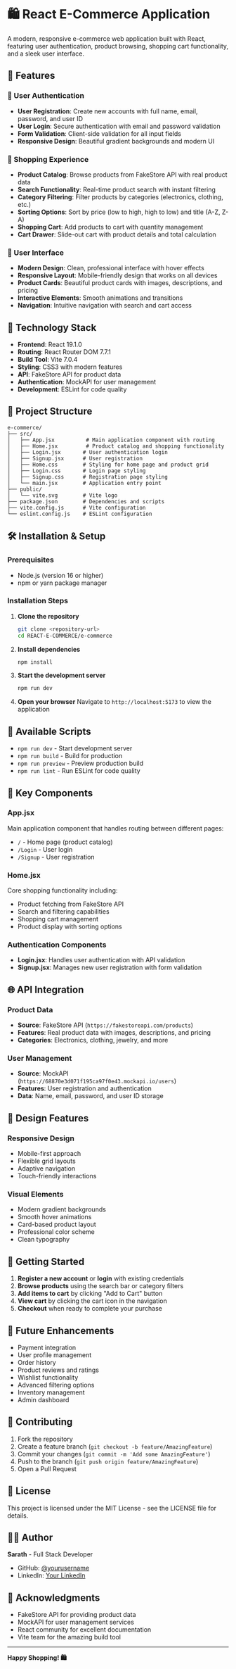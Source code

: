 # 🛍️ React E-Commerce Application

A modern, responsive e-commerce web application built with React, featuring user authentication, product browsing, shopping cart functionality, and a sleek user interface.

## 🌟 Features

### 🔐 User Authentication
- **User Registration**: Create new accounts with full name, email, password, and user ID
- **User Login**: Secure authentication with email and password validation
- **Form Validation**: Client-side validation for all input fields
- **Responsive Design**: Beautiful gradient backgrounds and modern UI

### 🛒 Shopping Experience
- **Product Catalog**: Browse products from FakeStore API with real product data
- **Search Functionality**: Real-time product search with instant filtering
- **Category Filtering**: Filter products by categories (electronics, clothing, etc.)
- **Sorting Options**: Sort by price (low to high, high to low) and title (A-Z, Z-A)
- **Shopping Cart**: Add products to cart with quantity management
- **Cart Drawer**: Slide-out cart with product details and total calculation

### 🎨 User Interface
- **Modern Design**: Clean, professional interface with hover effects
- **Responsive Layout**: Mobile-friendly design that works on all devices
- **Product Cards**: Beautiful product cards with images, descriptions, and pricing
- **Interactive Elements**: Smooth animations and transitions
- **Navigation**: Intuitive navigation with search and cart access

## 🚀 Technology Stack

- **Frontend**: React 19.1.0
- **Routing**: React Router DOM 7.7.1
- **Build Tool**: Vite 7.0.4
- **Styling**: CSS3 with modern features
- **API**: FakeStore API for product data
- **Authentication**: MockAPI for user management
- **Development**: ESLint for code quality

## 📁 Project Structure

```
e-commerce/
├── src/
│   ├── App.jsx          # Main application component with routing
│   ├── Home.jsx         # Product catalog and shopping functionality
│   ├── Login.jsx       # User authentication login
│   ├── Signup.jsx      # User registration
│   ├── Home.css        # Styling for home page and product grid
│   ├── Login.css       # Login page styling
│   ├── Signup.css      # Registration page styling
│   └── main.jsx        # Application entry point
├── public/
│   └── vite.svg        # Vite logo
├── package.json        # Dependencies and scripts
├── vite.config.js      # Vite configuration
└── eslint.config.js    # ESLint configuration
```

## 🛠️ Installation & Setup

### Prerequisites
- Node.js (version 16 or higher)
- npm or yarn package manager

### Installation Steps

1. **Clone the repository**
   ```bash
   git clone <repository-url>
   cd REACT-E-COMMERCE/e-commerce
   ```

2. **Install dependencies**
   ```bash
   npm install
   ```

3. **Start the development server**
   ```bash
   npm run dev
   ```

4. **Open your browser**
   Navigate to `http://localhost:5173` to view the application

## 🎯 Available Scripts

- `npm run dev` - Start development server
- `npm run build` - Build for production
- `npm run preview` - Preview production build
- `npm run lint` - Run ESLint for code quality

## 🔧 Key Components

### App.jsx
Main application component that handles routing between different pages:
- `/` - Home page (product catalog)
- `/Login` - User login
- `/Signup` - User registration

### Home.jsx
Core shopping functionality including:
- Product fetching from FakeStore API
- Search and filtering capabilities
- Shopping cart management
- Product display with sorting options

### Authentication Components
- **Login.jsx**: Handles user authentication with API validation
- **Signup.jsx**: Manages new user registration with form validation

## 🌐 API Integration

### Product Data
- **Source**: FakeStore API (`https://fakestoreapi.com/products`)
- **Features**: Real product data with images, descriptions, and pricing
- **Categories**: Electronics, clothing, jewelry, and more

### User Management
- **Source**: MockAPI (`https://68870e3d071f195ca97f0e43.mockapi.io/users`)
- **Features**: User registration and authentication
- **Data**: Name, email, password, and user ID storage

## 🎨 Design Features

### Responsive Design
- Mobile-first approach
- Flexible grid layouts
- Adaptive navigation
- Touch-friendly interactions

### Visual Elements
- Modern gradient backgrounds
- Smooth hover animations
- Card-based product layout
- Professional color scheme
- Clean typography

## 🚀 Getting Started

1. **Register a new account** or **login** with existing credentials
2. **Browse products** using the search bar or category filters
3. **Add items to cart** by clicking "Add to Cart" button
4. **View cart** by clicking the cart icon in the navigation
5. **Checkout** when ready to complete your purchase

## 🔮 Future Enhancements

- Payment integration
- User profile management
- Order history
- Product reviews and ratings
- Wishlist functionality
- Advanced filtering options
- Inventory management
- Admin dashboard

## 🤝 Contributing

1. Fork the repository
2. Create a feature branch (`git checkout -b feature/AmazingFeature`)
3. Commit your changes (`git commit -m 'Add some AmazingFeature'`)
4. Push to the branch (`git push origin feature/AmazingFeature`)
5. Open a Pull Request

## 📄 License

This project is licensed under the MIT License - see the LICENSE file for details.

## 👨‍💻 Author

**Sarath** - Full Stack Developer
- GitHub: [@yourusername](https://github.com/yourusername)
- LinkedIn: [Your LinkedIn](https://linkedin.com/in/yourprofile)

## 🙏 Acknowledgments

- FakeStore API for providing product data
- MockAPI for user management services
- React community for excellent documentation
- Vite team for the amazing build tool

---

**Happy Shopping! 🛍️**
